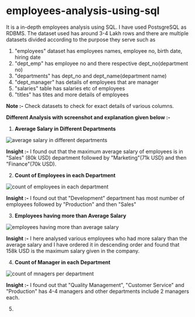 # employees-analysis-using-sql
It is a in-depth employees analysis using SQL. I have used PostsgreSQL as RDBMS.
The dataset used has around 3-4 Lakh rows and there are multiple datasets divided according to the purpose they serve such as 

1) "employees" dataset has employees names, employee no, birth date, hiring date
2) "dept_emp" has employee no and there respective dept_no(department no)
3) "departments" has dept_no and dept_name(department name)
4) "dept_manager" has details of employees that are manager
5) "salaries" table has salaries etc of employees
6) "titles" has tites and more details of employees

**Note :-** Check datasets to check for exact details of various columns.

**Different Analysis with screenshot and explanation given below :-**



1) **Average Salary in Different Departments**


![average salary in different departments](https://github.com/ujjwal717/employees-analysis-using-sql/assets/93403224/6987d2cb-429d-41ef-87eb-0b17eed2b918)


**Insight :-** I found out that the maximum average salary of employees is in "Sales" (80k USD) department followed by "Marketing"(71k USD) and then "Finance"(70k USD).




2) **Count of Employees in each Department**


![count of employees in each department](https://github.com/ujjwal717/employees-analysis-using-sql/assets/93403224/c87342f7-8b86-43bc-8853-dcf007e61113)


**Insight :-** I found out that "Development" department has most number of employees followed by "Production" and then "Sales"



3) **Employees having more than Average Salary**


![employees having more than average salary](https://github.com/ujjwal717/employees-analysis-using-sql/assets/93403224/cdce15cb-9d12-4404-a0c3-e6f78ad14424)


**Insight :-** I here analysed various employees who had more salary than the average salary and I have ordered it in descending order and found that 158k USD is the maximum salary given in the company.



4) **Count of Manager in each Department**


![count of mnagers per department](https://github.com/ujjwal717/employees-analysis-using-sql/assets/93403224/3a7a2561-330e-480f-9827-df8de8330a13)


**Insight :-** I found out that "Quality Management", "Customer Service" and "Production" has 4-4 managers and other departments include 2 managers each.





5)











   
